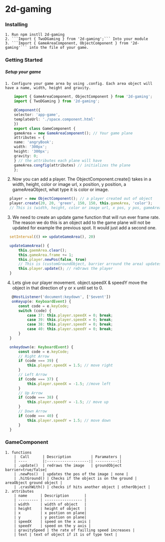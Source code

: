 # 2d-gaming

### Installing
    1. Run npm instll 2d-gaming
    2. ```Import { TwoDGaming } from '2d-gaming';``` Into your module
    3. ```Import { GameAreaComponent, ObjectComponent } from '2d-gaming'``` into the file of your game.


### Getting Started
##### Setup your game
    1. Configure your game area by using .config. Each area object will have a name, width, height and gravity.
```typescript
    import { GameAreaComponent, ObjectComponent } from '2d-gaming';
    import { TwoDGaming } from '2d-gaming';

    @Component({
    selector: 'app-game',
    templateUrl: './space.component.html'
    })
    export class GameComponent {
    gameArea = new GameAreaComponent(); // Your game plane
    attributes = {
    name: 'angryBook';
    width: '300px';
    height: '300px';
    gravity: 0;
    } // the attributes each plane will have
    gameArea.congfig(attributes) // initializes the plane
    };
  ```
  2. Now you can add a player. The ObjectComponent.create() takes in a width, height, color or image url, x position, y position, a gameAreaObject, what type it is color or image.
  ```typescript
    player = new ObjectComponent(); // a player created out of object
    player.create(20, 20, 'green', 150, 150, this.gameArea, 'color');
    // This is (width, height, color or image url, x pos, y pos, gameAreaObject/areaName, ofType color or image)

  ```

  3.  We need to create an update game function that will run ever frame rate. The reason we do this is an object add to the game plane will not be updated for example the previous spot. It would just add a second one.
  ```typescript
    setInterval(() => updateGameArea(), 20)

    updateGameArea() {
        this.gaemArea.clear();
        this.gameArea.frame += 1;
        this.player.newPos(false, true) 
        // This is (customGroundObject, barrier arround the area) updates the players pos
        this.player.update(); // reDraws the player
    }
  ```
  4. Lets give our player movement. object.speedX & speedY move the object in that direction of y or x until set to 0.
  ```typescript
     @HostListener('document:keydown', ['$event'])
     onKeyup(e: KeyboardEvent) {
        const code = e.keyCode;
        switch (code) {
            case 37: this.player.speedX = 0; break;
            case 39: this.player.speedX = 0; break;
            case 38: this.player.speedY = 0; break;
            case 40: this.player.speedY = 0; break;
        }
    }

    onkeydown(e: KeyboardEvent) {
        const code = e.keyCode;
        // Right Arrow
        if (code === 39) {
            this.player.speedX = 1.5; // move right
        }
        // Left Arrow
        if (code === 37) {
            this.player.speedX = -1.5; //move left
        }
        // Up Arrow
        if (code === 38) {
            this.player.speedY = -1.5; // move up
        }
        // Down Arrow
        if (code === 40) {
            this.player.speedY = 1.5; // move down
        }
    }
  ```
### GameComponent
    1. functions
        |  Call      | Description         | Paramaters |
        | ----       |:-------------------:| ----------:|
        | .update()  | redraws the image   | groundObject barrier=true/false|
        | .newPos()  | updates the pos of the image | none |
        | .hitGround() | Checks if the object is on the ground | areaObject ground object |
        | .crashWith() | checks if hits another object | otherObject |
    2. attributes
        | name      | Description       |
        | --------- | ----------------- |
        | width     | width of object   |
        | height    | height of object  |
        | x         | x postion on plane|
        | y         | y postion on plane|
        | speedX    | speed on the x axis |
        | speedY    | speed on the y axis |
        | gravitySpeed | the rate of failling speed increases |
        | text | text of object if it is of type text |

    

